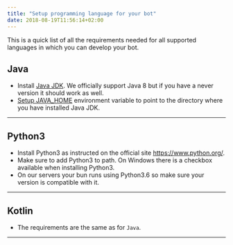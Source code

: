```yaml
---
title: "Setup programming language for your bot"
date: 2018-08-19T11:56:14+02:00
---
```


This is a quick list of all the requirements needed for all supported languages in which you can develop your bot.


## Java
* Install [Java JDK](https://www.oracle.com/technetwork/java/javase/downloads/jdk8-downloads-2133151.html). 
We officially support Java 8 but if you have a never version it should work as well.
* [Setup JAVA_HOME](https://www.baeldung.com/java-home-on-windows-7-8-10-mac-os-x-linux) environment variable to point to the directory where you have installed Java JDK.

---

## Python3 
* Install Python3 as instructed on the official site https://www.python.org/. 
* Make sure to add Python3 to path. On Windows there is a checkbox available when installing Python3.
* On our servers your bun runs using Python3.6 so make sure your version is compatible with it.

---

## Kotlin
* The requirements are the same as for `Java`.

---